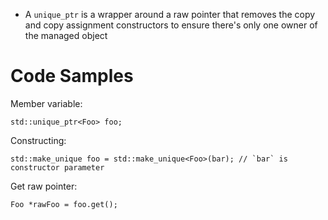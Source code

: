 - A `unique_ptr` is a wrapper around a raw pointer that removes the copy and copy assignment constructors to ensure there's only one owner of the managed object

# Code Samples

Member variable:

```
std::unique_ptr<Foo> foo;
```

Constructing:

```
std::make_unique foo = std::make_unique<Foo>(bar); // `bar` is constructor parameter
```

Get raw pointer:

```
Foo *rawFoo = foo.get();
```
